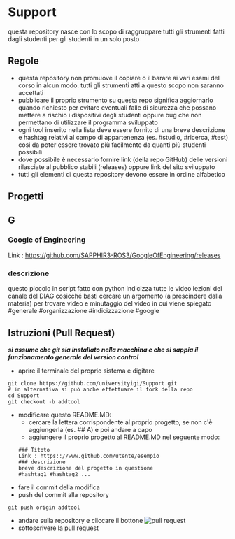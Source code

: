 # Support

questa repository nasce con lo scopo di raggruppare tutti gli strumenti fatti dagli studenti per gli studenti in un solo posto 

## Regole  
* questa repository non promuove il copiare o il barare ai vari esami del corso in alcun modo. tutti gli strumenti atti a questo scopo non saranno accettati
* pubblicare il proprio strumento su questa repo significa aggiornarlo quando richiesto per evitare eventuali falle di sicurezza che possano mettere a rischio i dispositivi degli studenti oppure bug che non permettano di utilizzare il programma sviluppato
* ogni tool inserito nella lista deve essere fornito di una breve descrizione e hashtag relativi al campo di appartenenza (es. #studio, #ricerca, #test) cosi da poter essere trovato più facilmente da quanti più studenti possibili
* dove possibile è necessario fornire link (della repo GitHub) delle versioni rilasciate al pubblico stabili (releases) oppure link del sito sviluppato
* tutti gli elementi di questa repository devono essere in ordine alfabetico

## Progetti

## G
### Google of Engineering
Link : https://github.com/SAPPHIR3-ROS3/GoogleOfEngineering/releases
### descrizione
questo piccolo in script fatto con python indicizza tutte le video lezioni del canale del DIAG cosicché basti cercare un argomento (a prescindere dalla materia) per trovare video e minutaggio del video in cui viene spiegato
#generale #organizzazione #indicizzazione #google

##

## Istruzioni (Pull Request)
***si assume che git sia installato nella macchina e che si sappia il funzionamento generale del version control***

* aprire il terminale del proprio sistema e digitare
```shell
git clone https://github.com/universityigi/Support.git
# in alternativa si può anche effettuare il fork della repo
cd Support
git checkout -b addtool
```
* modificare questo README.MD:
  * cercare la lettera corrispondente al proprio progetto, se non c'è aggiungerla (es. ## A) e poi andare a capo
  * aggiungere il proprio progetto al README.MD nel seguente modo:
  ```
  ### Titoto
  Link : https:://www.github.com/utente/esempio
  ### descrizione
  breve descrizione del progetto in questione
  #hashtag1 #hashtag2 ...
  ```
* fare il commit della modifica
* push del commit alla repository
```shell
git push origin addtool
```
* andare sulla repository e cliccare il bottone ![pull request](https://eliteionic.com/static/9e76fd9ee216c2b87bdc9d4e14004171/cc6fe/git-recent-changes.png)
* sottoscrivere la pull request
